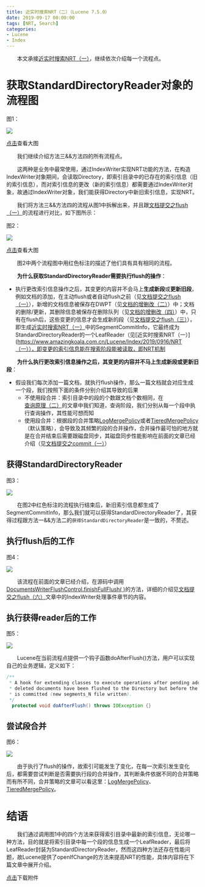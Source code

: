 ```yaml
---
title: 近实时搜索NRT（二）（Lucene 7.5.0）
date: 2019-09-17 00:00:00
tags: [NRT, Search]
categories:
- Lucene
- Index
---
```


&emsp;&emsp;本文承接[近实时搜索NRT（一）](https://www.amazingkoala.com.cn/Lucene/Index/2019/0916/NRT（一）)，继续依次介绍每一个流程点。

# 获取StandardDirectoryReader对象的流程图

图1：

<img src="http://www.amazingkoala.com.cn/uploads/lucene/index/近实时搜索NRT/近实时搜索NRT（二）/1.png">

[点击](http://www.amazingkoala.com.cn/uploads/lucene/index/近实时搜索NRT/近实时搜索NRT（二）/flow.html)查看大图

&emsp;&emsp;我们继续介绍方法三&&方法四的所有流程点。


&emsp;&emsp;这两种是业务中最常使用，通过IndexWriter实现NRT功能的方法，在构造IndexWriter对象期间，会读取Directory，即索引目录中的已存在的索引信息（旧的索引信息），而对索引信息的更改（新的索引信息）都需要通过IndexWriter对象，故通过IndexWriter对象，我们能获得Directory中新旧索引信息，实现NRT。

&emsp;&emsp;我们将方法三&&方法四的流程从图1中拆解出来，并且跟[文档提交之flush（一）](https://www.amazingkoala.com.cn/Lucene/Index/2019/0716/文档提交之flush（一）)的流程进行对比，如下图所示：

图2：

<img src="http://www.amazingkoala.com.cn/uploads/lucene/index/近实时搜索NRT/近实时搜索NRT（二）/2.png">

[点击](http://www.amazingkoala.com.cn/uploads/lucene/index/近实时搜索NRT/近实时搜索NRT（二）/nrt__flush.html)查看大图

&emsp;&emsp;图2中两个流程图中用红色标注的描述了他们具有具有相同的流程。

&emsp;&emsp;**为什么获取StandardDirectoryReader需要执行flush的操作**：

- 执行更改索引信息操作之后，其变更的内容并不会马上**生成新段**或**更新旧段**，例如文档的添加，在主动flush或者自动flush之前（见[文档提交之flush（一）](https://www.amazingkoala.com.cn/Lucene/Index/2019/0716/文档提交之flush（一）)），新增的文档信息被保存在DWPT（见[文档的增删改（二）](https://www.amazingkoala.com.cn/Lucene/Index/2019/0628/文档的增删改（二）)）中；文档的删除/更新，其删除信息被保存在删除队列（见[文档的增删改（四）](https://www.amazingkoala.com.cn/Lucene/Index/2019/0704/文档的增删改（四）)）中，只有在flush后，这些变更的信息才会生成新的段（见[文档提交之flush（三）](https://www.amazingkoala.com.cn/Lucene/Index/2019/0725/文档提交之flush（三）)），即生成[近实时搜索NRT（一）](https://www.amazingkoala.com.cn/Lucene/Index/2019/0916/NRT（一）)中的SegmentCommitInfo，它最终成为StandardDirectoryReader的一个LeafReader（见[近实时搜索NRT（一）](https://www.amazingkoala.com.cn/Lucene/Index/2019/0916/NRT（一）），即变更的索引信息能在搜索阶段能被读取，即NRT机制

&emsp;&emsp;**为什么执行更改索引信息操作之后，其变更的内容并不马上生成新段或更新旧段**：

- 假设我们每次添加一篇文档，就执行flush操作，那么一篇文档就会对应生成一个段，我们按照下面的条件分别介绍其导致的后果
  - 不使用段合并：索引目录中的段的个数跟文档个数相同，在[查询原理（二）](https://www.amazingkoala.com.cn/Lucene/Search/2019/0821/查询原理（二）)的文章中我们知道，查询阶段，我们分别从每一个段中执行查询操作，其性能可想而知
  - 使用段合并：根据段的合并策略[LogMergePolicy](https://www.amazingkoala.com.cn/Lucene/Index/2019/0513/LogMergePolicy)或者[TieredMergePolicy](https://www.amazingkoala.com.cn/Lucene/Index/2019/0516/TieredMergePolicy)（默认策略），会导致及其频繁的段的合并操作，合并操作最可怕的地方就是在合并结束后需要跟磁盘同步，其磁盘同步性能影响在前面的文章已经介绍（见[文档提交之commit（一）](https://www.amazingkoala.com.cn/Lucene/Index/2019/0906/文档提交之commit（一）)）

## 获得StandardDirectoryReader

图3：

<img src="http://www.amazingkoala.com.cn/uploads/lucene/index/近实时搜索NRT/近实时搜索NRT（二）/3.png">

&emsp;&emsp;在图2中红色标注的流程执行结束后，新旧索引信息都生成了SegmentCommitInfo，那么我们就可以获得StandardDirectoryReader了，其获得过程跟方法一&&方法二的`获得StandardDirectoryReader`是一致的，不赘述。

## 执行flush后的工作

图4：

<img src="http://www.amazingkoala.com.cn/uploads/lucene/index/近实时搜索NRT/近实时搜索NRT（二）/4.png">

&emsp;&emsp;该流程在前面的文章已经介绍，在源码中调用[DocumentsWriterFlushControl.finishFullFlush( )](https://github.com/LuXugang/Lucene-7.5.0/blob/master/solr-7.5.0/lucene/core/src/java/org/apache/lucene/index/DocumentsWriterFlushControl.java)的方法，详细的介绍见[文档提交之flush（六）](https://www.amazingkoala.com.cn/Lucene/Index/2019/0805/文档提交之flush（六）)文章中的IndexWriter处理事件章节的内容。

## 执行获得reader后的工作

图5：

<img src="http://www.amazingkoala.com.cn/uploads/lucene/index/近实时搜索NRT/近实时搜索NRT（二）/5.png">

&emsp;&emsp;Lucene在当前流程点提供一个钩子函数doAfterFlush()方法，用户可以实现自己的业务逻辑，定义如下：

```java
/**
 * A hook for extending classes to execute operations after pending added and
 * deleted documents have been flushed to the Directory but before the change
 * is committed (new segments_N file written).
 */
  protected void doAfterFlush() throws IOException {}
```

## 尝试段合并

图6：

<img src="http://www.amazingkoala.com.cn/uploads/lucene/index/近实时搜索NRT/近实时搜索NRT（二）/6.png">



&emsp;&emsp;由于执行了flush的操作，故索引可能发生了变化，在每一次索引发生变化后，都需要尝试判断是否需要执行段的合并操作，其判断条件依据不同的合并策略而有所不同，合并策略的文章可以看这里：[LogMergePolicy](https://www.amazingkoala.com.cn/Lucene/Index/2019/0513/LogMergePolicy)、[TieredMergePolicy](https://www.amazingkoala.com.cn/Lucene/Index/2019/0516/TieredMergePolicy)。

# 结语

&emsp;&emsp;我们通过调用图1中的四个方法来获得索引目录中最新的索引信息，无论哪一种方法，目的就是将索引目录中每一个段的信息生成一个LeafReader，最后将LeafReader封装为StandardDirectoryReader，然而这四种方法还存在性能问题，故Lucene提供了openIfChange的方法来提高NRT的性能，具体内容将在下篇文章中展开介绍。

[点击](http://www.amazingkoala.com.cn/attachment/Lucene/Index/近实时搜索NRT/近实时搜索NRT（二）/近实时搜索NRT（二）.zip)下载附件